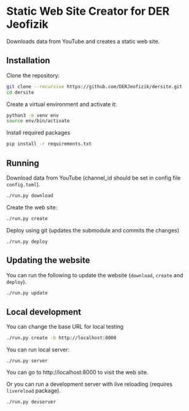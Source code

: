 # Static Web Site Creator for DER Jeofizik

Downloads data from YouTube and creates a static web site.


## Installation

Clone the repository:

```sh
git clone --recursive https://github.com/DERJeofizik/dersite.git
cd dersite
```

Create a virtual environment and activate it:

```sh
python3 -m venv env
source env/bin/activate
```

Install required packages

```sh
pip install -r requirements.txt
```


## Running

Download data from YouTube (channel_id should be set in config file `config.toml`).

```sh
./run.py download
```

Create the web site:

```sh
./run.py create
```

Deploy using git (updates the submodule and commits the changes)

```
./run.py deploy
```

## Updating the website

You can run the following to update the website (`download`, `create` and `deploy`).

```sh
./run.py update
```

## Local development

You can change the base URL for local testing

```sh
./run.py create -b http://localhost:8000
```
You can run local server:

```
./run.py server
```


You can go to http://localhost:8000 to visit the web site.

Or you can run a development server with live reloading (requires
`livereload` package).

```
./run.py devserver
```
